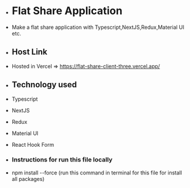 - # Flat Share Application
- Make a flat share application with Typescript,NextJS,Redux,Material UI etc.

- ## Host Link
- Hosted in Vercel => https://flat-share-client-three.vercel.app/

- ## Technology used
- Typescript
- NextJS
- Redux
- Material UI
- React Hook Form

- ### Instructions for run this file locally
- npm install --force (run this command in terminal for this file for install all packages)
